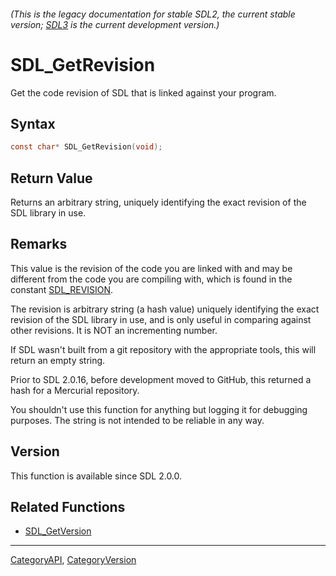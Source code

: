 ###### (This is the legacy documentation for stable SDL2, the current stable version; [SDL3](https://wiki.libsdl.org/SDL3/) is the current development version.)
# SDL_GetRevision

Get the code revision of SDL that is linked against your program.

## Syntax

```c
const char* SDL_GetRevision(void);

```

## Return Value

Returns an arbitrary string, uniquely identifying the exact revision of the
SDL library in use.

## Remarks

This value is the revision of the code you are linked with and may be
different from the code you are compiling with, which is found in the
constant [SDL_REVISION](SDL_REVISION).

The revision is arbitrary string (a hash value) uniquely identifying the
exact revision of the SDL library in use, and is only useful in comparing
against other revisions. It is NOT an incrementing number.

If SDL wasn't built from a git repository with the appropriate tools, this
will return an empty string.

Prior to SDL 2.0.16, before development moved to GitHub, this returned a
hash for a Mercurial repository.

You shouldn't use this function for anything but logging it for debugging
purposes. The string is not intended to be reliable in any way.

## Version

This function is available since SDL 2.0.0.

## Related Functions

* [SDL_GetVersion](SDL_GetVersion)

----
[CategoryAPI](CategoryAPI), [CategoryVersion](CategoryVersion)


